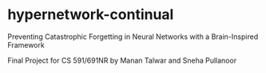 # hypernetwork-continual

Preventing Catastrophic Forgetting in Neural Networks with a Brain-Inspired Framework

Final Project for CS 591/691NR by Manan Talwar and Sneha Pullanoor 
